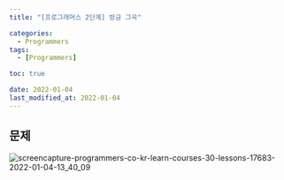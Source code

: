 ```yaml
---
title: "[프로그래머스 2단계] 방금 그곡"

categories:
  - Programmers
tags:
  - [Programmers]

toc: true

date: 2022-01-04
last_modified_at: 2022-01-04
---
```


## 문제
![screencapture-programmers-co-kr-learn-courses-30-lessons-17683-2022-01-04-13_40_09](https://user-images.githubusercontent.com/15726299/148014213-20c6ecbe-0225-44b7-9925-fdd46229fba0.png)
